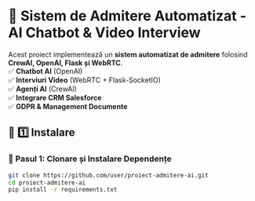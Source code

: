 # 🚀 Sistem de Admitere Automatizat - AI Chatbot & Video Interview

Acest proiect implementează un **sistem automatizat de admitere** folosind **CrewAI, OpenAI, Flask și WebRTC**.  
✅ **Chatbot AI** (OpenAI)  
✅ **Interviuri Video** (WebRTC + Flask-SocketIO)  
✅ **Agenți AI** (CrewAI)  
✅ **Integrare CRM Salesforce**  
✅ **GDPR & Management Documente**  

## 📌 1️⃣ Instalare
### **🔹 Pasul 1: Clonare și Instalare Dependențe**
```bash
git clone https://github.com/user/proiect-admitere-ai.git
cd proiect-admitere-ai
pip install -r requirements.txt
